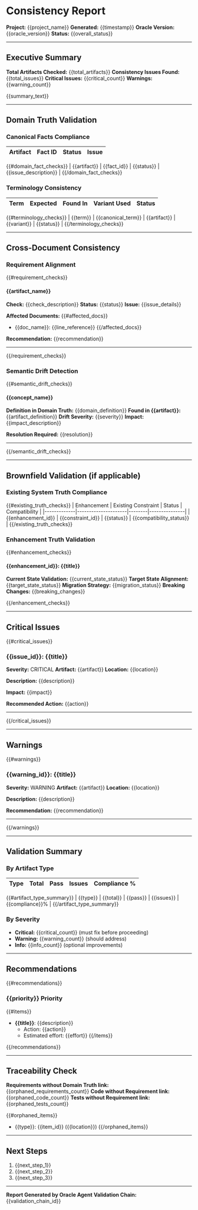# Consistency Report

**Project:** {{project_name}}
**Generated:** {{timestamp}}
**Oracle Version:** {{oracle_version}}
**Status:** {{overall_status}}

---

## Executive Summary

**Total Artifacts Checked:** {{total_artifacts}}
**Consistency Issues Found:** {{total_issues}}
**Critical Issues:** {{critical_count}}
**Warnings:** {{warning_count}}

{{summary_text}}

---

## Domain Truth Validation

### Canonical Facts Compliance

| Artifact | Fact ID | Status | Issue |
|----------|---------|--------|-------|
{{#domain_fact_checks}}
| {{artifact}} | {{fact_id}} | {{status}} | {{issue_description}} |
{{/domain_fact_checks}}

### Terminology Consistency

| Term | Expected | Found In | Variant Used | Status |
|------|----------|----------|--------------|--------|
{{#terminology_checks}}
| {{term}} | {{canonical_term}} | {{artifact}} | {{variant}} | {{status}} |
{{/terminology_checks}}

---

## Cross-Document Consistency

### Requirement Alignment

{{#requirement_checks}}
#### {{artifact_name}}

**Check:** {{check_description}}
**Status:** {{status}}
**Issue:** {{issue_details}}

**Affected Documents:**
{{#affected_docs}}
- {{doc_name}}: {{line_reference}}
{{/affected_docs}}

**Recommendation:** {{recommendation}}

---
{{/requirement_checks}}

### Semantic Drift Detection

{{#semantic_drift_checks}}
#### {{concept_name}}

**Definition in Domain Truth:** {{domain_definition}}
**Found in {{artifact}}:** {{artifact_definition}}
**Drift Severity:** {{severity}}
**Impact:** {{impact_description}}

**Resolution Required:** {{resolution}}

---
{{/semantic_drift_checks}}

---

## Brownfield Validation (if applicable)

### Existing System Truth Compliance

{{#existing_truth_checks}}
| Enhancement | Existing Constraint | Status | Compatibility |
|-------------|---------------------|--------|---------------|
| {{enhancement_id}} | {{constraint_id}} | {{status}} | {{compatibility_status}} |
{{/existing_truth_checks}}

### Enhancement Truth Validation

{{#enhancement_checks}}
#### {{enhancement_id}}: {{title}}

**Current State Validation:** {{current_state_status}}
**Target State Alignment:** {{target_state_status}}
**Migration Strategy:** {{migration_status}}
**Breaking Changes:** {{breaking_changes}}

{{/enhancement_checks}}

---

## Critical Issues

{{#critical_issues}}
### {{issue_id}}: {{title}}

**Severity:** CRITICAL
**Artifact:** {{artifact}}
**Location:** {{location}}

**Description:**
{{description}}

**Impact:**
{{impact}}

**Recommended Action:**
{{action}}

---
{{/critical_issues}}

---

## Warnings

{{#warnings}}
### {{warning_id}}: {{title}}

**Severity:** WARNING
**Artifact:** {{artifact}}
**Location:** {{location}}

**Description:**
{{description}}

**Recommendation:**
{{recommendation}}

---
{{/warnings}}

---

## Validation Summary

### By Artifact Type

| Type | Total | Pass | Issues | Compliance % |
|------|-------|------|--------|--------------|
{{#artifact_type_summary}}
| {{type}} | {{total}} | {{pass}} | {{issues}} | {{compliance}}% |
{{/artifact_type_summary}}

### By Severity

- **Critical:** {{critical_count}} (must fix before proceeding)
- **Warning:** {{warning_count}} (should address)
- **Info:** {{info_count}} (optional improvements)

---

## Recommendations

{{#recommendations}}
### {{priority}} Priority

{{#items}}
- **{{title}}**: {{description}}
  - Action: {{action}}
  - Estimated effort: {{effort}}
{{/items}}

{{/recommendations}}

---

## Traceability Check

**Requirements without Domain Truth link:** {{orphaned_requirements_count}}
**Code without Requirement link:** {{orphaned_code_count}}
**Tests without Requirement link:** {{orphaned_tests_count}}

{{#orphaned_items}}
- {{type}}: {{item_id}} ({{location}})
{{/orphaned_items}}

---

## Next Steps

1. {{next_step_1}}
2. {{next_step_2}}
3. {{next_step_3}}

---

**Report Generated by Oracle Agent**
**Validation Chain:** {{validation_chain_id}}
